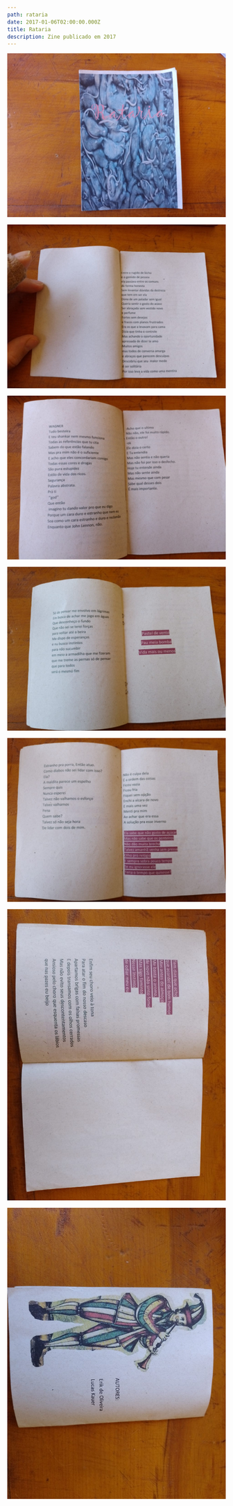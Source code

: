 ```yaml
---
path: rataria
date: 2017-01-06T02:00:00.000Z
title: Rataria
description: Zine publicado em 2017
---
```



![](../assets/r01.jpeg)

![](../assets/r02.jpeg)

![](../assets/r03.jpeg)

![](../assets/r04.jpeg)

![](../assets/r05.jpeg)

![](../assets/r06.jpeg)

![](../assets/r07.jpeg)